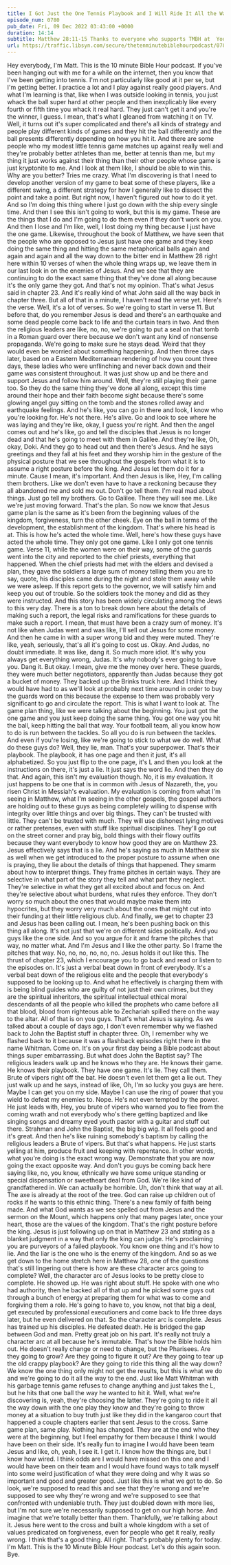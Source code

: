 ```yaml
---
title: I Got Just the One Tennis Playbook and I Will Ride It All the Way to the L. Also, I Apparently Have This In Common With the Religious Leaders in Matthew
episode_num: 0780
pub_date: Fri, 09 Dec 2022 03:43:00 +0000
duration: 14:14
subtitle: Matthew 28:11-15 Thanks to everyone who supports TMBH at  You're the reason we can all do this together!  Music written and performed by 
url: https://traffic.libsyn.com/secure/thetenminutebiblehourpodcast/0780_-_I_Got_Just_the_One_Tennis_Playbook_and_I_Will_Ride_It_All_the_Way_to_the_L._Also_I_Apparently_Have_This_In_Common_With_the_Religious_Leaders_in_Matthew.mp3
---
```


 Hey everybody, I'm Matt. This is the 10 minute Bible Hour podcast. If you've been hanging out with me for a while on the internet, then you know that I've been getting into tennis. I'm not particularly like good at it per se, but I'm getting better. I practice a lot and I play against really good players. And what I'm learning is that, like when I was outside looking in tennis, you just whack the ball super hard at other people and then inexplicably like every fourth or fifth time you whack it real hard. They just can't get it and you're the winner, I guess. I mean, that's what I gleaned from watching it on TV. Well, it turns out it's super complicated and there's all kinds of strategy and people play different kinds of games and they hit the ball differently and the ball presents differently depending on how you hit it. And there are some people who my modest little tennis game matches up against really well and they're probably better athletes than me, better at tennis than me, but my thing it just works against their thing than their other people whose game is just kryptonite to me. And I look at them like, I should be able to win this. Why are you better? Tries me crazy. What I'm discovering is that I need to develop another version of my game to beat some of these players, like a different swing, a different strategy for how I generally like to dissect the point and take a point. But right now, I haven't figured out how to do it yet. And so I'm doing this thing where I just go down with the ship every single time. And then I see this isn't going to work, but this is my game. These are the things that I do and I'm going to do them even if they don't work on you. And then I lose and I'm like, well, I lost doing my thing because I just have the one game. Likewise, throughout the book of Matthew, we have seen that the people who are opposed to Jesus just have one game and they keep doing the same thing and hitting the same metaphorical balls again and again and again and all the way down to the bitter end in Matthew 28 right here within 10 verses of when the whole thing wraps up, we leave them in our last look in on the enemies of Jesus. And we see that they are continuing to do the exact same thing that they've done all along because it's the only game they got. And that's not my opinion. That's what Jesus said in chapter 23. And it's really kind of what John said all the way back in chapter three. But all of that in a minute, I haven't read the verse yet. Here's the verse. Well, it's a lot of verses. So we're going to start in verse 11. But before that, do you remember Jesus is dead and there's an earthquake and some dead people come back to life and the curtain tears in two. And then the religious leaders are like, no, no, we're going to put a seal on that tomb in a Roman guard over there because we don't want any kind of nonsense propaganda. We're going to make sure he stays dead. Weird that they would even be worried about something happening. And then three days later, based on a Eastern Mediterranean rendering of how you count three days, these ladies who were unflinching and never back down and their game was consistent throughout. It was just show up and be there and support Jesus and follow him around. Well, they're still playing their game too. So they do the same thing they've done all along, except this time around their hope and their faith become sight because there's some glowing angel guy sitting on the tomb and the stones rolled away and earthquake feelings. And he's like, you can go in there and look, I know who you're looking for. He's not there. He's alive. Go and look to see where he was laying and they're like, okay, I guess you're right. And then the angel comes out and he's like, go and tell the disciples that Jesus is no longer dead and that he's going to meet with them in Galilee. And they're like, Oh, okay, Doki. And they go to head out and then there's Jesus. And he says greetings and they fall at his feet and they worship him in the gesture of the physical posture that we see throughout the gospels from what it is to assume a right posture before the king. And Jesus let them do it for a minute. Cause I mean, it's important. And then Jesus is like, Hey, I'm calling them brothers. Like we don't even have to have a reckoning because they all abandoned me and sold me out. Don't go tell them. I'm real mad about things. Just go tell my brothers. Go to Galilee. There they will see me. Like we're just moving forward. That's the plan. So now we know that Jesus game plan is the same as it's been from the beginning values of the kingdom, forgiveness, turn the other cheek. Eye on the ball in terms of the development, the establishment of the kingdom. That's where his head is at. This is how he's acted the whole time. Well, here's how these guys have acted the whole time. They only got one game. Like I only got one tennis game. Verse 11, while the women were on their way, some of the guards went into the city and reported to the chief priests, everything that happened. When the chief priests had met with the elders and devised a plan, they gave the soldiers a large sum of money telling them you are to say, quote, his disciples came during the night and stole them away while we were asleep. If this report gets to the governor, we will satisfy him and keep you out of trouble. So the soldiers took the money and did as they were instructed. And this story has been widely circulating among the Jews to this very day. There is a ton to break down here about the details of making such a report, the legal risks and ramifications for these guards to make such a report. I mean, that must have been a crazy sum of money. It's not like when Judas went and was like, I'll sell out Jesus for some money. And then he came in with a super wrong bid and they were muted. They're like, yeah, seriously, that's all it's going to cost us. Okay. And Judas, no doubt immediate. It was like, dang it. So much more idiot. It's why you always get everything wrong, Judas. It's why nobody's ever going to love you. Dang it. But okay. I mean, give me the money over here. These guards, they were much better negotiators, apparently than Judas because they got a bucket of money. They backed up the Brinks truck here. And I think they would have had to as we'll look at probably next time around in order to buy the guards word on this because the expense to them was probably very significant to go and circulate the report. This is what I want to look at. The game plan thing, like we were talking about the beginning. You just got the one game and you just keep doing the same thing. You got one way you hit the ball, keep hitting the ball that way. Your football team, all you know how to do is run between the tackles. So all you do is run between the tackles. And even if you're losing, like we're going to stick to what we do well. What do these guys do? Well, they lie, man. That's your superpower. That's their playbook. The playbook, it has one page and then it just, it's all alphabetized. So you just flip to the one page, it's L and then you look at the instructions on there, it's just a lie. It just says the word lie. And then they do that. And again, this isn't my evaluation though. No, it is my evaluation. It just happens to be one that is in common with Jesus of Nazareth, the, you risen Christ in Messiah's evaluation. My evaluation is coming from what I'm seeing in Matthew, what I'm seeing in the other gospels, the gospel authors are holding out to these guys as being completely willing to dispense with integrity over little things and over big things. They can't be trusted with little. They can't be trusted with much. They will use dishonest lying motives or rather pretenses, even with stuff like spiritual disciplines. They'll go out on the street corner and pray big, bold things with their flowy outfits because they want everybody to know how good they are on Matthew 23. Jesus effectively says that is a lie. And he's saying as much in Matthew six as well when we get introduced to the proper posture to assume when one is praying, they lie about the details of things that happened. They smarm about how to interpret things. They frame pitches in certain ways. They are selective in what part of the story they tell and what part they neglect. They're selective in what they get all excited about and focus on. And they're selective about what burdens, what rules they enforce. They don't worry so much about the ones that would maybe make them into hypocrites, but they worry very much about the ones that might cut into their funding at their little religious club. And finally, we get to chapter 23 and Jesus has been calling out. I mean, he's been pushing back on this thing all along. It's not just that we're on different sides politically. And you guys like the one side. And so you argue for it and frame the pitches that way, no matter what. And I'm Jesus and I like the other party. So I frame the pitches that way. No, no, no, no, no, no. Jesus holds it out like this. The thrust of chapter 23, which I encourage you to go back and read or listen to the episodes on. It's just a verbal beat down in front of everybody. It's a verbal beat down of the religious elite and the people that everybody's supposed to be looking up to. And what he effectively is charging them with is being blind guides who are guilty of not just their own crimes, but they are the spiritual inheritors, the spiritual intellectual ethical moral descendants of all the people who killed the prophets who came before all that blood, blood from righteous able to Zechariah spilled there on the way to the altar. All of that is on you guys. That's what Jesus is saying. As we talked about a couple of days ago, I don't even remember why we flashed back to John the Baptist stuff in chapter three. Oh, I remember why we flashed back to it because it was a flashback episodes right there in the name Whitman. Come on. It's on your first day being a Bible podcast about things super embarrassing. But what does John the Baptist say? The religious leaders walk up and he knows who they are. He knows their game. He knows their playbook. They have one game. It's lie. They call them. Brute of vipers right off the bat. He doesn't even let them get a lie out. They just walk up and he says, instead of like, Oh, I'm so lucky you guys are here. Maybe I can get you on my side. Maybe I can use the ring of power that you wield to defeat my enemies to. Nope. He's not even tempted by the power. He just leads with, Hey, you brute of vipers who warned you to flee from the coming wrath and not everybody who's there getting baptized and like singing songs and dreamy eyed youth pastor with a guitar and stuff out there. Strahman and John the Baptist, the big big wig. It all feels good and it's great. And then he's like ruining somebody's baptism by calling the religious leaders a Brute of vipers. But that's what happens. He just starts yelling at him, produce fruit and keeping with repentance. In other words, what you're doing is the exact wrong way. Demonstrate that you are now going the exact opposite way. And don't you guys be coming back here saying like, no, you know, ethnically we have some unique standing or special dispensation or sweetheart deal from God. We're like kind of grandfathered in. We can actually be horrible. Uh, don't think that way at all. The axe is already at the root of the tree. God can raise up children out of rocks if he wants to this ethnic thing. There's a new family of faith being made. And what God wants as we see spelled out from Jesus and the sermon on the Mount, which happens only that many pages later, once your heart, those are the values of the kingdom. That's the right posture before the king. Jesus is just following up on that in Matthew 23 and stating as a blanket judgment in a way that only the king can judge. He's proclaiming you are purveyors of a failed playbook. You know one thing and it's how to lie. And the liar is the one who is the enemy of the kingdom. And so as we get down to the home stretch here in Matthew 28, one of the questions that's still lingering out there is how are these character arcs going to complete? Well, the character arc of Jesus looks to be pretty close to complete. He showed up. He was right about stuff. He spoke with one who had authority, then he backed all of that up and he picked some guys out through a bunch of energy at preparing them for what was to come and forgiving them a role. He's going to have to, you know, not that big a deal, get executed by professional executioners and come back to life three days later, but he even delivered on that. So the character arc is complete. Jesus has trained up his disciples. He defeated death. He is bridged the gap between God and man. Pretty great job on his part. It's really not truly a character arc at all because he's immutable. That's how the Bible holds him out. He doesn't really change or need to change, but the Pharisees. Are they going to grow? Are they going to figure it out? Are they going to tear up the old crappy playbook? Are they going to ride this thing all the way down? We know the one thing only might not get the results, but this is what we do and we're going to do it all the way to the end. Just like Matt Whitman with his garbage tennis game refuses to change anything and just takes the L, but he hits that one ball the way he wanted to hit it. Well, what we're discovering is, yeah, they're choosing the latter. They're going to ride it all the way down with the one play they know and they're going to throw money at a situation to buy truth just like they did in the kangaroo court that happened a couple chapters earlier that sent Jesus to the cross. Same game plan, same play. Nothing has changed. They are at the end who they were at the beginning, but I feel empathy for them because I think I would have been on their side. It's really fun to imagine I would have been team Jesus and like, oh, yeah, I see it. I get it. I know how the things are, but I know how wired. I think odds are I would have missed on this one and I would have been on their team and I would have found ways to talk myself into some weird justification of what they were doing and why it was so important and good and greater good. Just like this is what we got to do. So look, we're supposed to read this and see that they're wrong and we're supposed to see why they're wrong and we're supposed to see that confronted with undeniable truth. They just doubled down with more lies, but I'm not sure we're necessarily supposed to get on our high horse. And imagine that we're totally better than them. Thankfully, we're talking about it. Jesus here went to the cross and built a whole kingdom with a set of values predicated on forgiveness, even for people who get it really, really wrong. I think that's a good thing. All right. That's probably plenty for today. I'm Matt. This is the 10 Minute Bible Hour podcast. Let's do this again soon. Bye.